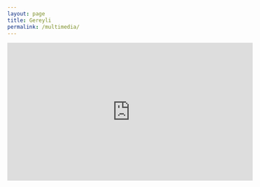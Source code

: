 ```yaml
---
layout: page
title: Gereyli
permalink: /multimedia/
---
```



<iframe width="560" height="315" src="https://www.youtube.com/embed/jngB5C5YUdw" frameborder="0" allow="accelerometer; autoplay; clipboard-write; encrypted-media; gyroscope; picture-in-picture" allowfullscreen></iframe>
